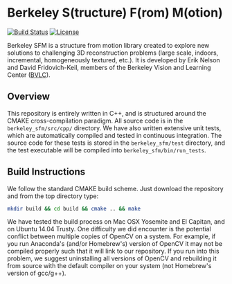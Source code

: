 # Berkeley S(tructure) F(rom) M(otion)

[![Build Status](https://travis-ci.org/erik-nelson/berkeley_sfm.svg?branch=master)](https://travis-ci.org/erik-nelson/berkeley_sfm)
[![License](https://img.shields.io/badge/license-BSD-blue.svg)](LICENSE)

Berkeley SFM is a structure from motion library created to explore new solutions to challenging 3D reconstruction problems (large scale, indoors, incremental, homogeneously textured, etc.). It is developed by Erik Nelson and David Fridovich-Keil, members of the Berkeley Vision and Learning Center ([BVLC](http://bvlc.eecs.berkeley.edu)).

## Overview
This repository is entirely written in C++, and is structured around the CMAKE cross-compilation paradigm. All source code is in the `berkeley_sfm/src/cpp/` directory. We have also written extensive unit tests, which are automatically compiled and tested in continuous integration. The source code for these tests is stored in the `berkeley_sfm/test` directory, and the test executable will be compiled into `berkeley_sfm/bin/run_tests`.

## Build Instructions
We follow the standard CMAKE build scheme. Just download the repository and from the top directory type:

```bash
mkdir build && cd build && cmake .. && make
```

We have tested the build process on Mac OSX Yosemite and El Capitan, and on Ubuntu 14.04 Trusty. One difficulty we did encounter is the potential conflict between multiple copies of OpenCV on a system. For example, if you run Anaconda's (and/or Homebrew's) version of OpenCV it may not be compiled properly such that it will link to our repository. If you run into this problem, we suggest uninstalling all versions of OpenCV and rebuilding it from source with the default compiler on your system (not Homebrew's version of gcc/g++).
